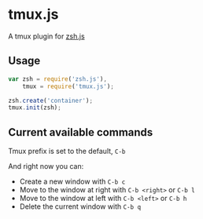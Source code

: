 # tmux.js #

A tmux plugin for [zsh.js](https://github.com/tadeuzagallo/zsh.js)


## Usage ##

```js
var zsh = require('zsh.js'),
    tmux = require('tmux.js');

zsh.create('container');
tmux.init(zsh);
```

## Current available commands

Tmux prefix is set to the default, `C-b`

And right now you can:

* Create a new window with `C-b c`
* Move to the window at right with `C-b <right>` or `C-b l`
* Move to the window at left with `C-b <left>` or `C-b h`
* Delete the current window with `C-b q`
